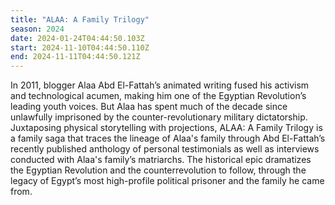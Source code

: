 ```yaml
---
title: "ALAA: A Family Trilogy"
season: 2024
date: 2024-01-24T04:44:50.103Z
start: 2024-11-10T04:44:50.110Z
end: 2024-11-11T04:44:50.121Z
---
```

In 2011, blogger Alaa Abd El-Fattah’s animated writing fused his activism and technological acumen, making him one of the Egyptian Revolution’s leading youth voices. But Alaa has spent much of the decade since unlawfully imprisoned by the counter-revolutionary military dictatorship. Juxtaposing physical storytelling with projections, ALAA: A Family Trilogy is a family saga that traces the lineage of Alaa's family through Abd El-Fattah’s recently published anthology of personal testimonials as well as interviews conducted with Alaa's family’s matriarchs. The historical epic dramatizes the Egyptian Revolution and the counterrevolution to follow, through the legacy of Egypt’s most high-profile political prisoner and the family he came from.